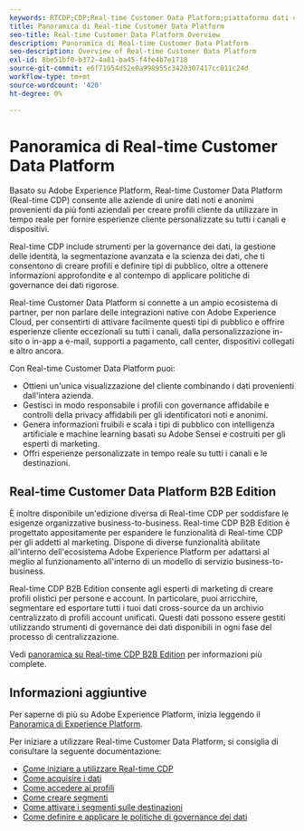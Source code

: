 ```yaml
---
keywords: RTCDP;CDP;Real-time Customer Data Platform;piattaforma dati cliente in tempo reale;cdp in tempo reale;cdp;Customer AI
title: Panoramica di Real-time Customer Data Platform
seo-title: Real-time Customer Data Platform Overview
description: Panoramica di Real-time Customer Data Platform
seo-description: Overview of Real-time Customer Data Platform
exl-id: 8be51bf0-b372-4a81-ba45-f4fe4b7e1718
source-git-commit: e6f71954d52e0a998955c3420307417cc011c24d
workflow-type: tm+mt
source-wordcount: '420'
ht-degree: 0%

---
```


# Panoramica di Real-time Customer Data Platform

Basato su Adobe Experience Platform, Real-time Customer Data Platform (Real-time CDP) consente alle aziende di unire dati noti e anonimi provenienti da più fonti aziendali per creare profili cliente da utilizzare in tempo reale per fornire esperienze cliente personalizzate su tutti i canali e dispositivi.

Real-time CDP include strumenti per la governance dei dati, la gestione delle identità, la segmentazione avanzata e la scienza dei dati, che ti consentono di creare profili e definire tipi di pubblico, oltre a ottenere informazioni approfondite e al contempo di applicare politiche di governance dei dati rigorose.

Real-time Customer Data Platform si connette a un ampio ecosistema di partner, per non parlare delle integrazioni native con Adobe Experience Cloud, per consentirti di attivare facilmente questi tipi di pubblico e offrire esperienze cliente eccezionali su tutti i canali, dalla personalizzazione in-sito o in-app a e-mail, supporti a pagamento, call center, dispositivi collegati e altro ancora.

Con Real-time Customer Data Platform puoi:

* Ottieni un&#39;unica visualizzazione del cliente combinando i dati provenienti dall&#39;intera azienda.
* Gestisci in modo responsabile i profili con governance affidabile e controlli della privacy affidabili per gli identificatori noti e anonimi.
* Genera informazioni fruibili e scala i tipi di pubblico con intelligenza artificiale e machine learning basati su Adobe Sensei e costruiti per gli esperti di marketing.
* Offri esperienze personalizzate in tempo reale su tutti i canali e le destinazioni.

## Real-time Customer Data Platform B2B Edition

È inoltre disponibile un&#39;edizione diversa di Real-time CDP per soddisfare le esigenze organizzative business-to-business. Real-time CDP B2B Edition è progettato appositamente per espandere le funzionalità di Real-time CDP per gli addetti al marketing. Dispone di diverse funzionalità abilitate all&#39;interno dell&#39;ecosistema Adobe Experience Platform per adattarsi al meglio al funzionamento all&#39;interno di un modello di servizio business-to-business.

Real-time CDP B2B Edition consente agli esperti di marketing di creare profili olistici per persone e account. In particolare, puoi arricchire, segmentare ed esportare tutti i tuoi dati cross-source da un archivio centralizzato di profili account unificati. Questi dati possono essere gestiti utilizzando strumenti di governance dei dati disponibili in ogni fase del processo di centralizzazione.

Vedi [panoramica su Real-time CDP B2B Edition](./b2b-overview.md) per informazioni più complete.

## Informazioni aggiuntive

Per saperne di più su Adobe Experience Platform, inizia leggendo il [Panoramica di Experience Platform](../landing/home.md).

Per iniziare a utilizzare Real-time Customer Data Platform, si consiglia di consultare la seguente documentazione:

* [Come iniziare a utilizzare Real-time CDP](get-started.md)
* [Come acquisire i dati](sources/sources-overview.md)
* [Come accedere ai profili](profile/profile-overview.md)
* [Come creare segmenti](segmentation/segmentation-overview.md)
* [Come attivare i segmenti sulle destinazioni](destinations/overview.md)
* [Come definire e applicare le politiche di governance dei dati](privacy/data-governance-overview.md)
